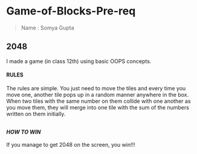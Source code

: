 # Game-of-Blocks-Pre-req

> Name : Somya Gupta

## 2048
I made a game (in class 12th) using basic OOPS concepts.

#### RULES
The rules are simple. You just need to move the tiles and every time you move one, another tile pops up in a random manner anywhere in the box. When two tiles with the same number on them collide with one another as you move them, they will merge into one tile with the sum of the numbers written on them initially. <br><br>

<b><i>HOW TO WIN</i></b><br><br>
If you manage to get 2048 on the screen, you win!!!
